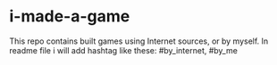 # i-made-a-game
This repo contains built games using Internet sources, or by myself. In readme file i will add hashtag like these: #by_internet, #by_me
